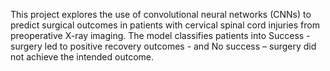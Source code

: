 This project explores the use of convolutional neural networks (CNNs) to predict surgical outcomes in patients with cervical spinal cord injuries from preoperative X-ray imaging. 
The model classifies patients into Success - surgery led to positive recovery outcomes - and No success – surgery did not achieve the intended outcome.
